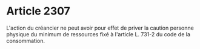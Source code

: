 # Article 2307

L'action du créancier ne peut avoir pour effet de priver la caution personne physique du minimum de ressources fixé à l'article L. 731-2 du code de la consommation.
